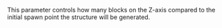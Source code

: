 This parameter controls how many blocks on the Z-axis compared to the initial spawn point the structure will be generated.